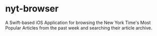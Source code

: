 # nyt-browser
A Swift-based iOS Application for browsing the New York Time's Most Popular Articles from the past week and searching their article archive.
